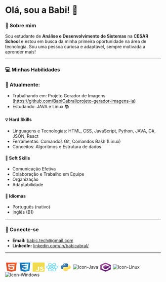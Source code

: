# Olá, sou a Babi! 👋

### 📌 Sobre mim

Sou estudante de **Análise e Desenvolvimento de Sistemas** na **CESAR School** e estou em busca da minha primeira oportunidade na área de tecnologia. Sou uma pessoa curiosa e adaptável, sempre motivada a aprender mais!

---

### 💻 Minhas Habilidades

### 🚀 Atualmente:
- Trabalhando em: Projeto Gerador de Imagens (https://github.com/BabiCabral/projeto-gerador-imagens-ia)
- Estudando: JAVA e Linux 📚
  
#### 💡 Hard Skills
- Linguagens e Tecnologias: HTML, CSS, JavaScript, Python, JAVA, C#, JSON, React
- Ferramentas: Comandos Git, Comandos Bash (Linux)
- Conceitos: Algoritmos e Estrutura de dados

#### 🤝 Soft Skills
- Comunicação Efetiva
- Colaboração e Trabalho em Equipe
- Organização
- Adaptabilidade

#### 🧠 Idiomas
- Português (nativo)
- Inglês (B1)

---

### 📧 Conecte-se

- **Email:** babic.tech@gmail.com
- **LinkedIn:** [linkedin.com/in/babicabral/](https://www.linkedin.com/in/babicabral/)
  
---
<div style="display: inline_block"><br>
  <img align="center" alt="Icon-HTML" height="30" width="40" src="https://raw.githubusercontent.com/devicons/devicon/master/icons/html5/html5-original.svg">
  <img align="center" alt="Icon-CSS" height="30" width="40" src="https://raw.githubusercontent.com/devicons/devicon/master/icons/css3/css3-original.svg">
  <img align="center" alt="Icon-Js" height="30" width="40" src="https://raw.githubusercontent.com/devicons/devicon/master/icons/javascript/javascript-plain.svg">
  <img align="center" alt="Icon-React" height="30" width="40" src="https://raw.githubusercontent.com/devicons/devicon/master/icons/react/react-original.svg">
  <img align="center" alt="Icon-Python" height="30" width="40" src="https://raw.githubusercontent.com/devicons/devicon/master/icons/python/python-original.svg">
  <img align="center" alt="Icon-Java" height="30" width="40" src="https://cdn.jsdelivr.net/gh/devicons/devicon@latest/icons/java/java-original.svg">
  <img align="center" alt="Icon-Csharp" height="30" width="40" src="https://raw.githubusercontent.com/devicons/devicon/master/icons/csharp/csharp-original.svg">
  <img align="center" alt="Icon-Linux" height="30" width="40" src="https://cdn.jsdelivr.net/gh/devicons/devicon@latest/icons/linux/linux-original.svg">
  <img align="center" alt="Icon-Windows" height="30" width="40" src="https://cdn.jsdelivr.net/gh/devicons/devicon@latest/icons/windows8/windows8-original.svg">
</div>
